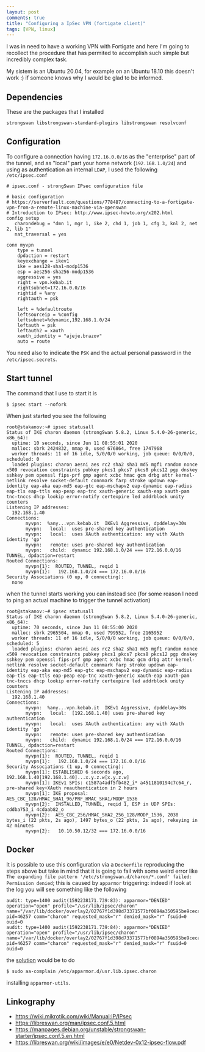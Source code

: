 ```yaml
---
layout: post
comments: true
title: "Configuring a IpSec VPN (fortigate client)"
tags: [VPN, linux]
---
```


I was in need to have a working VPN with Fortigate and here I'm going to
recollect the procedure that has permited to accomplish such simple but
incredibly complex task.

My sistem is an Ubuntu 20.04, for example on an Ubuntu 18.10 this doesn't work
:) if someone knows why I would be glad to be informed.

## Dependencies

These are the packages that I installed

```
strongswan libstrongswan-standard-plugins libstrongswan resolvconf
```

## Configuration

To configure a connection having ``172.16.0.0/16`` as the "enterprise" part of
the tunnel, and as "local" part your home network (``192.168.1.0/24``) and using
as authentication an internal ``LDAP``, I used the following ``/etc/ipsec.conf``

```
# ipsec.conf - strongSwan IPsec configuration file

# basic configuration
# https://serverfault.com/questions/778487/connecting-to-a-fortigate-vpn-from-a-remote-linux-machine-via-openswan
# Introduction to IPsec: http://www.ipsec-howto.org/x202.html
config setup
   charondebug = "dmn 1, mgr 1, ike 2, chd 1, job 1, cfg 3, knl 2, net 2, lib 1"
   nat_traversal = yes

conn myvpn
	type = tunnel
	dpdaction = restart
	keyexchange = ikev1
	ike = aes128-sha1-modp1536
	esp = aes256-sha256-modp1536
	aggressive = yes
	right = vpn.kebab.it
	rightsubnet=172.16.0.0/16
	rightid = %any
	rightauth = psk

	left = %defaultroute
	leftsourceip = %config
	leftsubnet=%dynamic,192.168.1.0/24
	leftauth = psk
	leftauth2 = xauth
	xauth_identity = "ajeje.brazov"
	auto = route
```

You need also to indicate the ``PSK`` and the actual personal password in the
``/etc/ipsec.secrets``.


## Start tunnel

The command that I use to start it is

```
$ ipsec start --nofork
```

When just started you see the following

```
root@stakanov:~# ipsec statusall
Status of IKE charon daemon (strongSwan 5.8.2, Linux 5.4.0-26-generic, x86_64):
  uptime: 10 seconds, since Jun 11 08:55:01 2020
  malloc: sbrk 2424832, mmap 0, used 676864, free 1747968
  worker threads: 11 of 16 idle, 5/0/0/0 working, job queue: 0/0/0/0, scheduled: 0
  loaded plugins: charon aesni aes rc2 sha2 sha1 md5 mgf1 random nonce x509 revocation constraints pubkey pkcs1 pkcs7 pkcs8 pkcs12 pgp dnskey sshkey pem openssl fips-prf gmp agent xcbc hmac gcm drbg attr kernel-netlink resolve socket-default connmark farp stroke updown eap-identity eap-aka eap-md5 eap-gtc eap-mschapv2 eap-dynamic eap-radius eap-tls eap-ttls eap-peap eap-tnc xauth-generic xauth-eap xauth-pam tnc-tnccs dhcp lookip error-notify certexpire led addrblock unity counters
Listening IP addresses:
  192.168.1.40
Connections:
       myvpn:  %any...vpn.kebab.it  IKEv1 Aggressive, dpddelay=30s
       myvpn:   local:  uses pre-shared key authentication
       myvpn:   local:  uses XAuth authentication: any with XAuth identity 'gp'
       myvpn:   remote: uses pre-shared key authentication
       myvpn:   child:  dynamic 192.168.1.0/24 === 172.16.0.0/16 TUNNEL, dpdaction=restart
Routed Connections:
       myvpn{1}:  ROUTED, TUNNEL, reqid 1
       myvpn{1}:   192.168.1.0/24 === 172.16.0.0/16
Security Associations (0 up, 0 connecting):
  none
```

when the tunnel starts working you can instead see
(for some reason I need to ping an actual machine to trigger the tunnel
activation)

```
root@stakanov:~# ipsec statusall
Status of IKE charon daemon (strongSwan 5.8.2, Linux 5.4.0-26-generic, x86_64):
  uptime: 70 seconds, since Jun 11 08:55:00 2020
  malloc: sbrk 2965504, mmap 0, used 799552, free 2165952
  worker threads: 11 of 16 idle, 5/0/0/0 working, job queue: 0/0/0/0, scheduled: 5
  loaded plugins: charon aesni aes rc2 sha2 sha1 md5 mgf1 random nonce x509 revocation constraints pubkey pkcs1 pkcs7 pkcs8 pkcs12 pgp dnskey sshkey pem openssl fips-prf gmp agent xcbc hmac gcm drbg attr kernel-netlink resolve socket-default connmark farp stroke updown eap-identity eap-aka eap-md5 eap-gtc eap-mschapv2 eap-dynamic eap-radius eap-tls eap-ttls eap-peap eap-tnc xauth-generic xauth-eap xauth-pam tnc-tnccs dhcp lookip error-notify certexpire led addrblock unity counters
Listening IP addresses:
  192.168.1.40
Connections:
       myvpn:  %any...vpn.kebab.it  IKEv1 Aggressive, dpddelay=30s
       myvpn:   local:  [192.168.1.40] uses pre-shared key authentication
       myvpn:   local:  uses XAuth authentication: any with XAuth identity 'gp'
       myvpn:   remote: uses pre-shared key authentication
       myvpn:   child:  dynamic 192.168.1.0/24 === 172.16.0.0/16 TUNNEL, dpdaction=restart
Routed Connections:
       myvpn{1}:  ROUTED, TUNNEL, reqid 1
       myvpn{1}:   192.168.1.0/24 === 172.16.0.0/16
Security Associations (1 up, 0 connecting):
       myvpn[1]: ESTABLISHED 6 seconds ago, 192.168.1.40[192.168.1.40]...x.y.z.w[x.y.z.w]
       myvpn[1]: IKEv1 SPIs: c1587a4adf5fb482_i* a4511810194c7c64_r, pre-shared key+XAuth reauthentication in 2 hours
       myvpn[1]: IKE proposal: AES_CBC_128/HMAC_SHA1_96/PRF_HMAC_SHA1/MODP_1536
       myvpn{2}:  INSTALLED, TUNNEL, reqid 1, ESP in UDP SPIs: cddba753_i 4cdaab82_o
       myvpn{2}:  AES_CBC_256/HMAC_SHA2_256_128/MODP_1536, 2038 bytes_i (22 pkts, 2s ago), 1497 bytes_o (22 pkts, 2s ago), rekeying in 42 minutes
       myvpn{2}:   10.10.50.12/32 === 172.16.0.0/16
```

## Docker

It is possible to use this configuration via a ``Dockerfile`` reproducing the
steps above but take in mind that it is going to fail with some weird error like
``The expanding file pattern '/etc/strongswan.d/charon/*.conf' failed: Permission denied``; this is
caused by ``apparmor`` triggering: indeed if look at the log you will see
something like the following

```
audit: type=1400 audit(1592238171.739:83): apparmor="DENIED" operation="open" profile="/usr/lib/ipsec/charon" name="/var/lib/docker/overlay2/02767f1d398d73371577bf0894a350595be9cecaecdbb9f416b7f421ae7820eb/diff/etc/strongswan.d/charon/" pid=46257 comm="charon" requested_mask="r" denied_mask="r" fsuid=0 ouid=0
audit: type=1400 audit(1592238171.739:84): apparmor="DENIED" operation="open" profile="/usr/lib/ipsec/charon" name="/var/lib/docker/overlay2/02767f1d398d73371577bf0894a350595be9cecaecdbb9f416b7f421ae7820eb/diff/etc/strongswan.d/" pid=46257 comm="charon" requested_mask="r" denied_mask="r" fsuid=0 ouid=0
```

the [solution](https://askubuntu.com/a/1250809/1095510) would be to do

```
$ sudo aa-complain /etc/apparmor.d/usr.lib.ipsec.charon
```

installing ``apparmor-utils``.

## Linkography

 - https://wiki.mikrotik.com/wiki/Manual:IP/IPsec
 - https://libreswan.org/man/ipsec.conf.5.html
 - https://manpages.debian.org/unstable/strongswan-starter/ipsec.conf.5.en.html
 - https://libreswan.org/wiki/images/e/e0/Netdev-0x12-ipsec-flow.pdf
